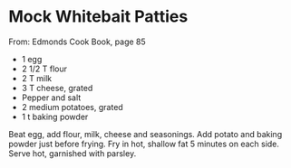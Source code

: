 # Mock Whitebait Patties
From: Edmonds Cook Book, page 85

* 1 egg
* 2 1/2 T flour
* 2 T milk
* 3 T cheese, grated
* Pepper and salt
* 2 medium potatoes, grated
* 1 t baking powder

Beat egg, add flour, milk, cheese and seasonings.  Add potato and baking powder just before frying.  Fry in hot, shallow fat 5 minutes on each side.  Serve hot, garnished with parsley.

